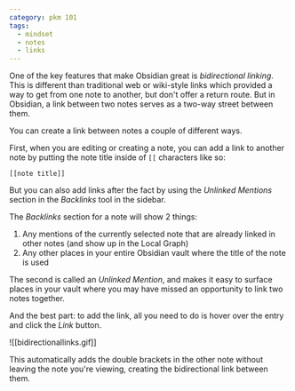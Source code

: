 ```yaml
---
category: pkm 101
tags:
  - mindset
  - notes
  - links
---
```

One of the key features that make Obsidian great is _bidirectional linking_. This is different than traditional web or wiki-style links which provided a way to get from one note to another, but don't offer a return route. But in Obsidian, a link between two notes serves as a two-way street between them.

You can create a link between notes a couple of different ways.

First, when you are editing or creating a note, you can add a link to another note by putting the note title inside of `[[` characters like so:

```
[[note title]]
```

But you can also add links after the fact by using the _Unlinked Mentions_ section in the _Backlinks_ tool in the sidebar.

The _Backlinks_ section for a note will show 2 things:

1. Any mentions of the currently selected note that are already linked in other notes (and show up in the Local Graph)
2. Any other places in your entire Obsidian vault where the title of the note is used

The second is called an _Unlinked Mention_, and makes it easy to surface places in your vault where you may have missed an opportunity to link two notes together.

And the best part: to add the link, all you need to do is hover over the entry and click the _Link_ button.

![[bidirectionallinks.gif]]

This automatically adds the double brackets in the other note without leaving the note you're viewing, creating the bidirectional link between them.
